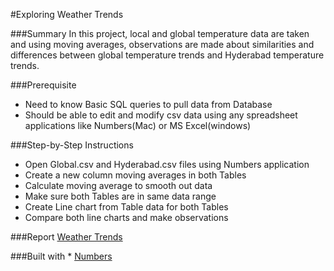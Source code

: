 #Exploring Weather Trends

###Summary
  In this project, local and global temperature data are taken and using moving averages, observations are made about similarities and differences between global temperature trends and Hyderabad temperature trends.

###Prerequisite
  * Need to know Basic SQL queries to pull data from Database
  * Should be able to edit and modify csv data using any spreadsheet applications like Numbers(Mac) or MS Excel(windows)

###Step-by-Step Instructions
   * Open Global.csv and Hyderabad.csv files using Numbers application
   * Create a new column moving averages in both Tables
   * Calculate moving average to smooth out data
   * Make sure both Tables are in same data range
   * Create Line chart from Table data for both Tables
   * Compare both line charts and make observations

###Report
  [Weather Trends](weather_trends.pdf)

###Built with
    * [Numbers](https://www.apple.com/in/numbers/)
